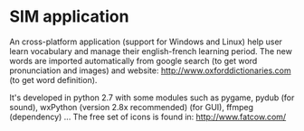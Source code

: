 SIM application
===

An cross-platform application (support for Windows and Linux) help user learn vocabulary and manage
their english-french learning period. The new words are imported automatically from google search 
(to get word pronunciation and images) and website: http://www.oxforddictionaries.com (to get word definition). 

It's developed in python 2.7 with some modules such as pygame, pydub (for sound), wxPython (version 2.8x 
recommended) (for GUI), ffmpeg (dependency) ... The free set of icons is found in: http://www.fatcow.com/

